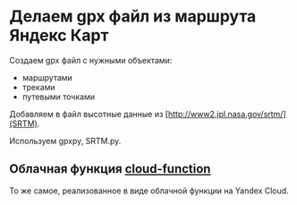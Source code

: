 # Делаем gpx файл из маршрута Яндекс Карт

Создаем gpx файл с нужными объектами:

- маршрутами
- треками
- путевыми точками

Добавляем в файл высотные данные из [http://www2.jpl.nasa.gov/srtm/](SRTM).

Используем gpxpy, SRTM.py.

## Облачная функция [cloud-function](./cloud-function)

То же самое, реализованное в виде облачной функции на Yandex Cloud.
